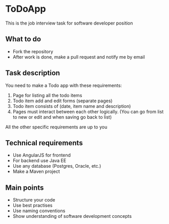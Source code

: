 # ToDoApp

This is the job interview task for software developer position

## What to do

* Fork the repository
* After work is done, make a pull request and notify me by email

## Task description

You need to make a Todo app with these requirements:

1. Page for listing all the todo items
2. Todo item add and edit forms (separate pages)
3. Todo item consists of (date, item name and description)
4. Pages must interact between each other logically. (You can go from list to new or edit and when saving go back to
   list)

All the other specific requirements are up to you

## Technical requirements

* Use AngularJS for frontend
* For backend use Java EE
* Use any database (Postgres, Oracle, etc.)
* Make a Maven project

## Main points

* Structure your code
* Use best practises
* Use naming conventions
* Show understanding of software development concepts
